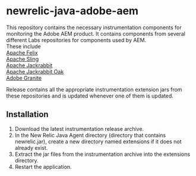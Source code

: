 # newrelic-java-adobe-aem
This repository contains the necessary instrumentation components for monitoring the Adobe AEM product. It contains components from several different Labs repositories for components used by AEM.   
These include   
[Apache Felix](https://github.com/newrelic-experimental/newrelic-java-apache-felix  )   
[Apache Sling](https://github.com/newrelic-experimental/newrelic-java-apache-sling)   
[Apache Jackrabbit](https://github.com/newrelic-experimental/newrelic-java-apache-jackrabbit)   
[Apache Jackrabbit Oak](https://github.com/newrelic-experimental/newrelic-java-apache-jackrabbit-oak)  
[Adobe Granite](https://github.com/newrelic-experimental/newrelic-java-adobe-granite)   

Release contains all the appropriate instrumentation extension jars from these repositories and is updated whenever one of them is updated.   
## Installation ##
1. Download the latest instrumentation release archive.
2. In the New Relic Java Agent directory (directory that contains newrelic.jar), create a new directory named extensions if it does not already exist.
3. Extract the jar files from the instrumentation archive into the extensions directory.
4. Restart the application.



